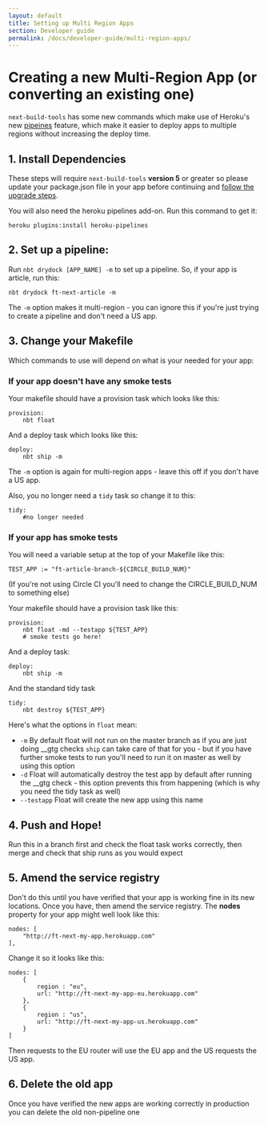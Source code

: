```yaml
---
layout: default
title: Setting up Multi Region Apps
section: Developer guide
permalink: /docs/developer-guide/multi-region-apps/
---
```


# Creating a new Multi-Region App (or converting an existing one)

`next-build-tools` has some new commands which make use of Heroku's new [pipeines](https://devcenter.heroku.com/articles/pipelines) feature, which make it easier to deploy apps to multiple regions without increasing the deploy time.

## 1. Install Dependencies

These steps will require `next-build-tools` **version 5** or greater so please update your package.json file in your app before continuing and [follow the upgrade steps](https://github.com/Financial-Times/next-build-tools/).

You will also need the heroku pipelines add-on.  Run this command to get it:

    heroku plugins:install heroku-pipelines

## 2. Set up a pipeline:

Run `nbt drydock [APP_NAME] -m` to set up a pipeline.  So, if your app is article, run this:

    nbt drydock ft-next-article -m

The `-m` option makes it multi-region - you can ignore this if you're just trying to create a pipeline and don't need a US app.

## 3. Change your Makefile

Which commands to use will depend on what is your needed for your app:

### If your app doesn't have any smoke tests

Your makefile should have a provision task which looks like this:

    provision:
        nbt float

And a deploy task which looks like this:

    deploy:
        nbt ship -m

The `-m` option is again for multi-region apps - leave this off if you don't have a US app.

Also, you no longer need a `tidy` task so change it to this:

    tidy:
        #no longer needed

### If your app has smoke tests

You will need a variable setup at the top of your Makefile like this:

    TEST_APP := "ft-article-branch-${CIRCLE_BUILD_NUM}"

(If you're not using Circle CI you'll need to change the CIRCLE_BUILD_NUM to something else)

Your makefile should have a provision task like this:

    provision:
        nbt float -md --testapp ${TEST_APP}
        # smoke tests go here!

And a deploy task:

    deploy:
        nbt ship -m

And the standard tidy task

    tidy:
        nbt destroy ${TEST_APP}

Here's what the options in `float` mean:

* `-m` By default float will not run on the master branch as if you are just doing __gtg checks `ship` can take care of that for you - but if you have further smoke tests to run you'll need to run it on master as well by using this option
* `-d` Float will automatically destroy the test app by default after running the __gtg check - this option prevents this from happening (which is why you need the tidy task as well)
* `--testapp` Float will create the new app using this name

## 4. Push and Hope!

Run this in a branch first and check the float task works correctly, then merge and check that ship runs as you would expect

## 5. Amend the service registry

Don't do this until you have verified that your app is working fine in its new locations.  Once you have, then amend the service registry.  The **nodes** property for your app might well look like this:

    nodes: [
    	"http://ft-next-my-app.herokuapp.com"
    ],

Change it so it looks like this:

    nodes: [
        {
            region : "eu",
            url: "http://ft-next-my-app-eu.herokuapp.com"
        },
        {
            region : "us",
            url: "http://ft-next-my-app-us.herokuapp.com"
        }
    ]

Then requests to the EU router will use the EU app and the US requests the US app.

## 6. Delete the old app

Once you have verified the new apps are working correctly in production you can delete the old non-pipeline one
